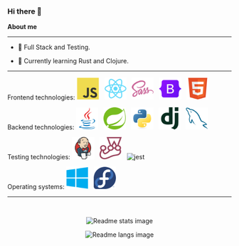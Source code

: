 ### Hi there 👋

**About me**

---

- 💼 Full Stack and Testing.

- 🌱 Currently learning Rust and Clojure.

---

<p>
  Frontend technologies: 
  <img src="https://github.com/devicons/devicon/blob/master/icons/javascript/javascript-original.svg" alt="js" height="50"/> &nbsp;
  <img src="https://github.com/devicons/devicon/blob/master/icons/react/react-original.svg" alt="react" height="50"/> &nbsp;
  <img src="https://github.com/devicons/devicon/blob/master/icons/sass/sass-original.svg" alt="scss" height="50"/> &nbsp;
  <img src="https://github.com/devicons/devicon/blob/master/icons/bootstrap/bootstrap-original.svg" alt="bootstrap" height="50"/> &nbsp;
  <img src="https://github.com/devicons/devicon/blob/master/icons/html5/html5-original.svg" alt="html5" height="50"/>
</p>

<p>
  Backend technologies: 
  <img src="https://github.com/devicons/devicon/blob/master/icons/java/java-original.svg" alt="java" height="50"/> &nbsp;
  <img src="https://github.com/devicons/devicon/blob/master/icons/spring/spring-original.svg" alt="spring" height="50"/> &nbsp;
  <img src="https://github.com/devicons/devicon/blob/master/icons/python/python-original.svg" alt="python" height="50"/> &nbsp;
  <img src="https://github.com/devicons/devicon/blob/master/icons/django/django-plain.svg" alt="django" height="50"/> &nbsp;
  <img src="https://github.com/devicons/devicon/blob/master/icons/mysql/mysql-original.svg" alt="mysql" height="50"/>
</p>

<p>
  Testing technologies:
  <img src="https://github.com/devicons/devicon/blob/master/icons/jenkins/jenkins-original.svg" alt="jenkins" height="50"/> &nbsp;
  <img src="https://github.com/devicons/devicon/blob/master/icons/jest/jest-plain.svg" alt="jest" height="50"/> &nbsp;
  <img src="https://junit.org/junit4/images/junit5-banner.png" alt="jest" height="50"/>
</p>
<p>
  Operating systems: 
  <img src="https://github.com/devicons/devicon/blob/master/icons/windows8/windows8-original.svg" alt="windows" width="50" height="50"/> &nbsp;
  <img src="https://github.com/devicons/devicon/blob/master/icons/fedora/fedora-original.svg" alt="fedora" width="50" height="50"/> &nbsp;
</p>

---

<br>
<p align="center">
  <img src="https://github-readme-stats.vercel.app/api?username=MangelCG94&count_private=true&theme=react&show_icons=true" alt="Readme stats image"/>
</p>
<p align="center">
  <img src="https://github-readme-stats.vercel.app/api/top-langs/?username=MangelCG94&count_private=true&theme=react" alt="Readme langs image"/>
</p>
